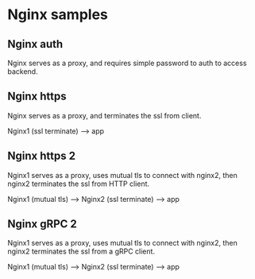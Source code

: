 # Nginx samples

## Nginx auth
Nginx serves as a proxy, and requires simple password to auth to access backend.

## Nginx https
Nginx serves as a proxy, and terminates the ssl from client.

Nginx1 (ssl terminate) --> app


## Nginx https 2
Nginx1 serves as a proxy, uses mutual tls to connect with nginx2, then nginx2 terminates the ssl from HTTP client.

Nginx1 (mutual tls) --> Nginx2 (ssl terminate) --> app

## Nginx gRPC 2
Nginx1 serves as a proxy, uses mutual tls to connect with nginx2, then nginx2 terminates the ssl from a gRPC client.

Nginx1 (mutual tls) --> Nginx2 (ssl terminate) --> app
